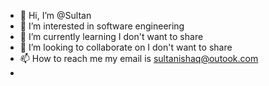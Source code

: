 - 👋 Hi, I’m @Sultan
- 👀 I’m interested in software engineering
- 🌱 I’m currently learning I don't want to share
- 💞️ I’m looking to collaborate on I don't want to share
- 📫 How to reach me my email is sultanishaq@outook.com 
- 
